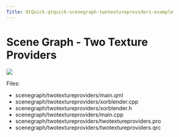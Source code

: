 ```yaml
---
Title: QtQuick.qtquick-scenegraph-twotextureproviders-example
---
```

        
Scene Graph - Two Texture Providers
===================================

<span class="subtitle"></span>
<span id="details"></span>
![](https://developer.ubuntu.com/static/devportal_uploaded/9b3120f3-0531-4d1b-be5a-18f712797189-api/apps/qml/sdk-15.04.5/qtquick-scenegraph-twotextureproviders-example/images/twotextureproviders-example.jpg)

Files:

-   scenegraph/twotextureproviders/main.qml
-   scenegraph/twotextureproviders/xorblender.cpp
-   scenegraph/twotextureproviders/xorblender.h
-   scenegraph/twotextureproviders/main.cpp
-   scenegraph/twotextureproviders/twotextureproviders.pro
-   scenegraph/twotextureproviders/twotextureproviders.qrc

